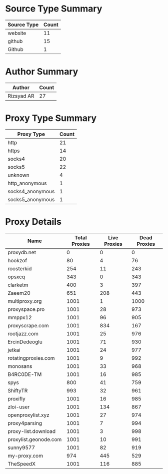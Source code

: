 # Source Type Summary

| Source Type | Count |
|-------------|-------|
| website | 11 |
| github | 15 |
| Github | 1 |


# Author Summary

| Author | Count |
|--------|-------|
| Rizsyad AR | 27 |


# Proxy Type Summary

| Proxy Type | Count |
|------------|-------|
| http | 21 |
| https | 14 |
| socks4 | 20 |
| socks5 | 22 |
| unknown | 4 |
| http_anonymous | 1 |
| socks4_anonymous | 1 |
| socks5_anonymous | 1 |


# Proxy Details

| Name | Total Proxies | Live Proxies | Dead Proxies |
|------|---------------|--------------|---------------|
| proxydb.net | 0 | 0 | 0 |
| hookzof | 80 | 4 | 76 |
| roosterkid | 254 | 11 | 243 |
| opsxcq | 343 | 0 | 343 |
| clarketm | 400 | 3 | 397 |
| Zaeem20 | 651 | 208 | 443 |
| multiproxy.org | 1001 | 1 | 1000 |
| proxyspace.pro | 1001 | 28 | 973 |
| mmppx12 | 1001 | 96 | 905 |
| proxyscrape.com | 1001 | 834 | 167 |
| rootjazz.com | 1001 | 25 | 976 |
| ErcinDedeoglu | 1001 | 71 | 930 |
| jetkai | 1001 | 24 | 977 |
| rotatingproxies.com | 1001 | 9 | 992 |
| monosans | 1001 | 33 | 968 |
| B4RC0DE-TM | 1001 | 16 | 985 |
| spys | 800 | 41 | 759 |
| ShiftyTR | 993 | 32 | 961 |
| proxifly | 1001 | 16 | 985 |
| zloi-user | 1001 | 134 | 867 |
| openproxylist.xyz | 1001 | 27 | 974 |
| proxy4parsing | 1001 | 7 | 994 |
| proxy-list.download | 1001 | 3 | 998 |
| proxylist.geonode.com | 1001 | 10 | 991 |
| sunny9577 | 1001 | 82 | 919 |
| my-proxy.com | 974 | 445 | 529 |
| TheSpeedX | 1001 | 116 | 885 |
